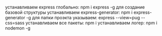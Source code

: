 устанавливаем express глобально: npm i express -g
для создание базовой структуры устанавливаем express-generator: npm i express-generator -g
для папки проэкта указываем: express --view=pug --css=sass
устанавливаем все пакеты: npm i
устанавливаем логер: npm i nodemon -g